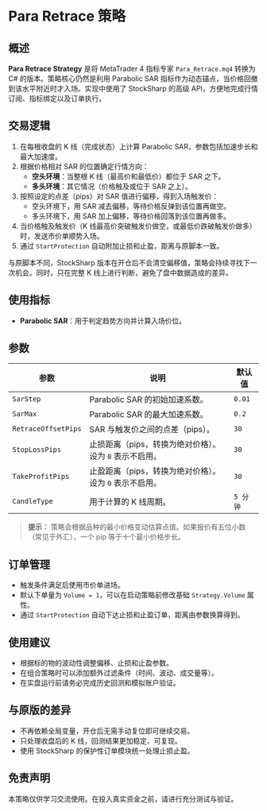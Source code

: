 # Para Retrace 策略

## 概述
**Para Retrace Strategy** 是将 MetaTrader 4 指标专家 `Para_Retrace.mq4` 转换为 C# 的版本。策略核心仍然是利用 Parabolic SAR 指标作为动态锚点，当价格回撤到该水平附近时才入场。实现中使用了 StockSharp 的高级 API，方便地完成行情订阅、指标绑定以及订单执行。

## 交易逻辑
1. 在每根收盘的 K 线（完成状态）上计算 Parabolic SAR，参数包括加速步长和最大加速度。
2. 根据价格相对 SAR 的位置确定行情方向：
   - **空头环境**：当整根 K 线（最高价和最低价）都位于 SAR 之下。
   - **多头环境**：其它情况（价格触及或位于 SAR 之上）。
3. 按照设定的点差（pips）对 SAR 值进行偏移，得到入场触发价：
   - 空头环境下，用 SAR 减去偏移，等待价格反弹到该位置再做空。
   - 多头环境下，用 SAR 加上偏移，等待价格回落到该位置再做多。
4. 当价格触及触发价（K 线最高价突破触发价做空，或最低价跌破触发价做多）时，发送市价单顺势入场。
5. 通过 `StartProtection` 自动附加止损和止盈，距离与原脚本一致。

与原脚本不同，StockSharp 版本在开仓后不会清空偏移值，策略会持续寻找下一次机会。同时，只在完整 K 线上进行判断，避免了盘中数据造成的差异。

## 使用指标
- **Parabolic SAR**：用于判定趋势方向并计算入场价位。

## 参数
| 参数 | 说明 | 默认值 |
|------|------|--------|
| `SarStep` | Parabolic SAR 的初始加速系数。 | `0.01` |
| `SarMax` | Parabolic SAR 的最大加速系数。 | `0.2` |
| `RetraceOffsetPips` | SAR 与触发价之间的点差（pips）。 | `30` |
| `StopLossPips` | 止损距离（pips，转换为绝对价格）。设为 `0` 表示不启用。 | `30` |
| `TakeProfitPips` | 止盈距离（pips，转换为绝对价格）。设为 `0` 表示不启用。 | `30` |
| `CandleType` | 用于计算的 K 线周期。 | `5 分钟` |

> **提示：** 策略会根据品种的最小价格变动估算点值。如果报价有五位小数（常见于外汇），一个 pip 等于十个最小价格步长。

## 订单管理
- 触发条件满足后使用市价单进场。
- 默认下单量为 `Volume = 1`，可以在启动策略前修改基础 `Strategy.Volume` 属性。
- 通过 `StartProtection` 自动下达止损和止盈订单，距离由参数换算得到。

## 使用建议
- 根据标的物的波动性调整偏移、止损和止盈参数。
- 在组合策略时可以添加额外过滤条件（时间、波动、成交量等）。
- 在实盘运行前请务必完成历史回测和模拟账户验证。

## 与原版的差异
- 不再依赖全局变量，开仓后无需手动复位即可继续交易。
- 只处理收盘后的 K 线，回测结果更加稳定、可复现。
- 使用 StockSharp 的保护性订单模块统一处理止损止盈。

## 免责声明
本策略仅供学习交流使用。在投入真实资金之前，请进行充分测试与验证。

